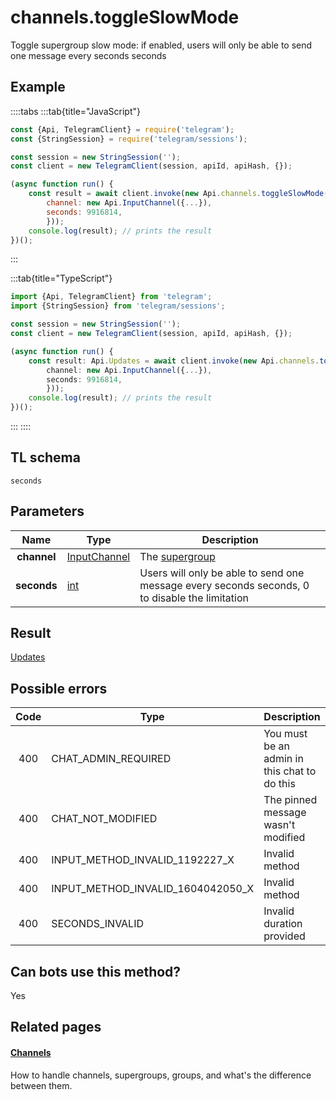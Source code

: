 # channels.toggleSlowMode

Toggle supergroup slow mode: if enabled, users will only be able to send one message every seconds seconds

## Example

::::tabs
:::tab{title="JavaScript"}

```js
const {Api, TelegramClient} = require('telegram');
const {StringSession} = require('telegram/sessions');

const session = new StringSession('');
const client = new TelegramClient(session, apiId, apiHash, {});

(async function run() {
    const result = await client.invoke(new Api.channels.toggleSlowMode({
		channel: new Api.InputChannel({...}),
		seconds: 9916814,
		}));
    console.log(result); // prints the result
})();

```

:::

:::tab{title="TypeScript"}

```ts
import {Api, TelegramClient} from 'telegram';
import {StringSession} from 'telegram/sessions';

const session = new StringSession('');
const client = new TelegramClient(session, apiId, apiHash, {});

(async function run() {
    const result: Api.Updates = await client.invoke(new Api.channels.toggleSlowMode({
		channel: new Api.InputChannel({...}),
		seconds: 9916814,
		}));
    console.log(result); // prints the result
})();

```

:::
::::

## TL schema

```
seconds
```

## Parameters

|    Name     | Type                                                        | Description                                                                                    |
| :---------: | ----------------------------------------------------------- | ---------------------------------------------------------------------------------------------- |
| **channel** | [InputChannel](https://core.telegram.org/type/InputChannel) | The [supergroup](https://core.telegram.org/api/channel)                                        |
| **seconds** | [int](https://core.telegram.org/type/int)                   | Users will only be able to send one message every seconds seconds, 0 to disable the limitation |

## Result

[Updates](https://core.telegram.org/type/Updates)

## Possible errors

| Code | Type                              | Description                                  |
| :--: | --------------------------------- | -------------------------------------------- |
| 400  | CHAT_ADMIN_REQUIRED               | You must be an admin in this chat to do this |
| 400  | CHAT_NOT_MODIFIED                 | The pinned message wasn't modified           |
| 400  | INPUT_METHOD_INVALID_1192227_X    | Invalid method                               |
| 400  | INPUT_METHOD_INVALID_1604042050_X | Invalid method                               |
| 400  | SECONDS_INVALID                   | Invalid duration provided                    |

## Can bots use this method?

Yes

## Related pages

#### [Channels](https://core.telegram.org/api/channel)

How to handle channels, supergroups, groups, and what's the difference between them.
